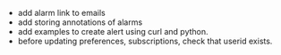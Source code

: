 * add alarm link to emails
* add storing annotations of alarms
* add examples to create alert using curl and python. 
* before updating preferences, subscriptions, check that userid exists.
